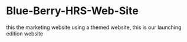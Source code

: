 # Blue-Berry-HRS-Web-Site
 this the marketing website using a themed website, this is our launching edition website
